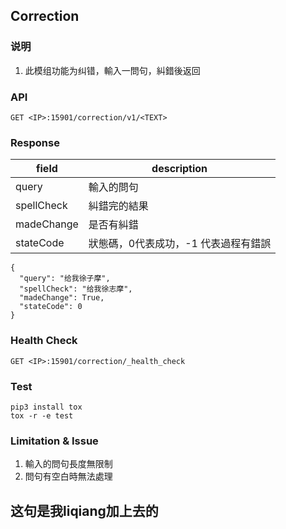 ## Correction 

### 说明
1. 此模组功能为纠错，輸入一問句，糾錯後返回

### API

```
GET <IP>:15901/correction/v1/<TEXT>
```

### Response
field | description 
------|------------
query | 輸入的問句
spellCheck | 糾錯完的結果
madeChange | 是否有糾錯
stateCode | 狀態碼，0代表成功，-1 代表過程有錯誤

```
{
  "query": "给我徐子摩",
  "spellCheck": "给我徐志摩",
  "madeChange": True,
  "stateCode": 0
}
```

### Health Check
```
GET <IP>:15901/correction/_health_check
```

### Test
```
pip3 install tox
tox -r -e test
```


### Limitation & Issue

1. 輸入的問句長度無限制
2. 問句有空白時無法處理

## 这句是我liqiang加上去的
